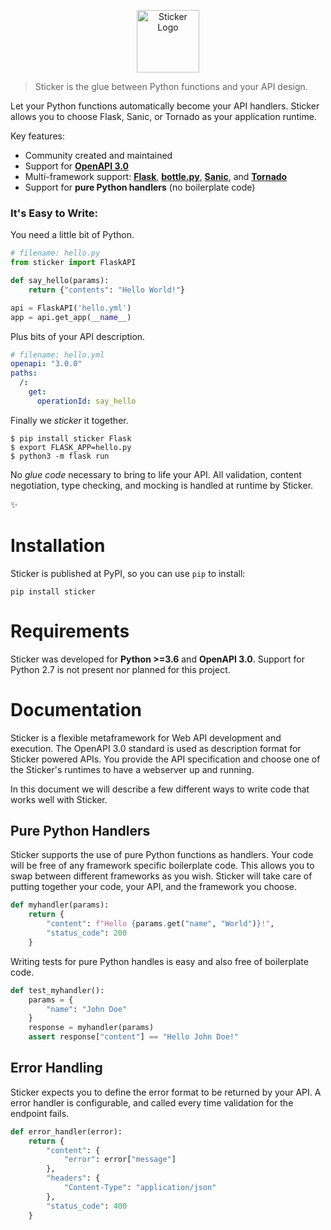 <p align="center">
  <img height="100" src="https://s3.amazonaws.com/sticker-github/sticker.png" alt="Sticker Logo">
</p>

> Sticker is the glue between Python functions and your API design.

Let your Python functions automatically become your API handlers. Sticker allows you to choose Flask,
Sanic, or Tornado as your application runtime.

Key features:
 - Community created and maintained
 - Support for [__OpenAPI 3.0__](https://swagger.io/specification/)
 - Multi-framework support:
 [__Flask__](http://flask.pocoo.org/),
 [__bottle.py__](https://github.com/bottlepy/bottle),
 [__Sanic__](https://github.com/channelcat/sanic),
 and
 [__Tornado__](http://www.tornadoweb.org/en/stable/)
 - Support for __pure Python handlers__ (no boilerplate code)

### It's Easy to Write:

You need a little bit of Python.

```python
# filename: hello.py
from sticker import FlaskAPI

def say_hello(params):
    return {"contents": "Hello World!"}

api = FlaskAPI('hello.yml')
app = api.get_app(__name__)
```

Plus bits of your API description.

```yml
# filename: hello.yml
openapi: "3.0.0"
paths:
  /:
    get:
      operationId: say_hello

```

Finally we _sticker_ it together.

```
$ pip install sticker Flask
$ export FLASK_APP=hello.py
$ python3 -m flask run
```

No _glue code_ necessary to bring to life your API. All validation, content negotiation, type checking, and mocking is handled at runtime by Sticker.

✨

# Installation

Sticker is published at PyPI, so you can use `pip` to install:

```
pip install sticker
```

# Requirements

Sticker was developed for __Python >=3.6__ and __OpenAPI 3.0__. Support for Python 2.7 is not present nor planned for this project.

# Documentation

Sticker is a flexible metaframework for Web API development and execution. The OpenAPI 3.0 standard is used as
description format for Sticker powered APIs. You provide the API specification and choose one of the
Sticker's runtimes to have a webserver up and running.

In this document we will describe a few different ways to write code that works well with Sticker.

## Pure Python Handlers

Sticker supports the use of pure Python functions as handlers. Your code will be free of any framework
specific boilerplate code. This allows you to swap between different frameworks as you wish. Sticker will
take care of putting together your code, your API, and the framework you choose.

```python
def myhandler(params):
    return {
        "content": f"Hello {params.get("name", "World")}!",
        "status_code": 200
    }
```

Writing tests for pure Python handles is easy and also
free of boilerplate code.

```python
def test_myhandler():
    params = {
        "name": "John Doe"
    }
    response = myhandler(params)
    assert response["content"] == "Hello John Doe!"
```

## Error Handling

Sticker expects you to define the error format to be returned by your API. A error handler is configurable,
and called every time validation for the endpoint fails.

```python
def error_handler(error):
    return {
        "content": {
            "error": error["message"]
        },
        "headers": {
            "Content-Type": "application/json"
        },
        "status_code": 400
    }
```
